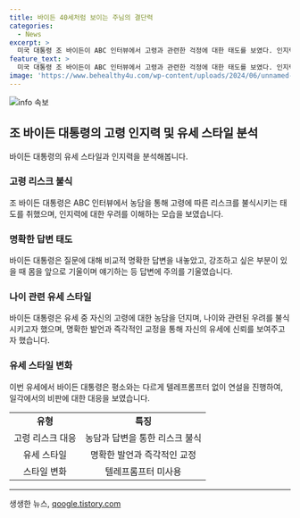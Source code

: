 ```yaml
---
title: 바이든 40세처럼 보이는 주님의 결단력
categories:
  - News
excerpt: >
  미국 대통령 조 바이든이 ABC 인터뷰에서 고령과 관련한 걱정에 대한 태도를 보였다. 인지력에 대한 논란을 극복하기 위해 명확한 답변을 내놓으며 이목을 끌었고, 유세 중에도 나이 관련 농담을 하며 사람들의 이목을 집중시켰다. 건강과 인지력 문제를 부인하고, 말실수를 바로 교정하는 태도를 보이며 자신감을 표현했다. 이에 외신들은 그의 태도를 강조하며 관심을 끌고 있다.
feature_text: >
  미국 대통령 조 바이든이 ABC 인터뷰에서 고령과 관련한 걱정에 대한 태도를 보였다. 인지력에 대한 논란을 극복하기 위해 명확한 답변을 내놓으며 이목을 끌었고, 유세 중에도 나이 관련 농담을 하며 사람들의 이목을 집중시켰다. 건강과 인지력 문제를 부인하고, 말실수를 바로 교정하는 태도를 보이며 자신감을 표현했다. 이에 외신들은 그의 태도를 강조하며 관심을 끌고 있다.
image: 'https://www.behealthy4u.com/wp-content/uploads/2024/06/unnamed-file.png'
---
```


<p><img src="https://www.behealthy4u.com/wp-content/uploads/2024/06/unnamed-file.png" alt="info 속보" /></p>

<h2 data-ke-size="size26">조 바이든 대통령의 고령 인지력 및 유세 스타일 분석</h2>

<p>바이든 대통령의 유세 스타일과 인지력을 분석해봅니다.</p>

<h3><b>고령 리스크 불식</b></h3>

<p data-ke-size="size16">조 바이든 대통령은 ABC 인터뷰에서 농담을 통해 고령에 따른 리스크를 불식시키는 태도를 취했으며, 인지력에 대한 우려를 이해하는 모습을 보였습니다.</p>

<h3><b>명확한 답변 태도</b></h3>

<p data-ke-size="size16">바이든 대통령은 질문에 대해 비교적 명확한 답변을 내놓았고, 강조하고 싶은 부분이 있을 때 몸을 앞으로 기울이며 얘기하는 등 답변에 주의를 기울였습니다.</p>

<h3><b>나이 관련 유세 스타일</b></h3>

<p data-ke-size="size16">바이든 대통령은 유세 중 자신의 고령에 대한 농담을 던지며, 나이와 관련된 우려를 불식시키고자 했으며, 명확한 발언과 즉각적인 교정을 통해 자신의 유세에 신뢰를 보여주고자 했습니다.</p>

<h3><b>유세 스타일 변화</b></h3>

<p data-ke-size="size16">이번 유세에서 바이든 대통령은 평소와는 다르게 텔레프롬프터 없이 연설을 진행하여, 일각에서의 비판에 대한 대응을 보였습니다.</p>

<table>
    <tr>
        <td style="text-align: center; height: 17px;"><b>유형</b></td>
        <td style="text-align: center; height: 17px;"><b>특징</b></td>
    </tr>
    <tr>
        <td style="text-align: center; height: 17px;">고령 리스크 대응</td>
        <td style="text-align: center; height: 17px;">농담과 답변을 통한 리스크 불식</td>
    </tr>
    <tr>
        <td style="text-align: center; height: 17px;">유세 스타일</td>
        <td style="text-align: center; height: 17px;">명확한 발언과 즉각적인 교정</td>
    </tr>
    <tr>
        <td style="text-align: center; height: 17px;">스타일 변화</td>
        <td style="text-align: center; height: 17px;">텔레프롬프터 미사용</td>
    </tr>
</table>

<p><hr></p>
생생한 뉴스, <a href="https://qoogle.tistory.com" rel="dofollow">qoogle.tistory.com</a>


